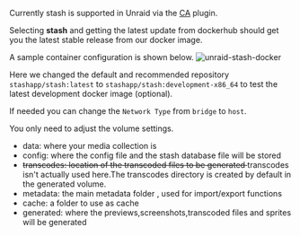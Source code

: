Currently stash is supported in Unraid via the [CA](https://forums.unraid.net/topic/38582-plug-in-community-applications/) plugin.

Selecting **stash** and getting the latest update from dockerhub should get you the latest stable release from our docker image.

A sample container configuration is shown below.
![unraid-stash-docker](https://i.imgur.com/GzCIjA3.jpg)

Here we changed the default and recommended repository `stashapp/stash:latest` to `stashapp/stash:development-x86_64` to test the latest development docker image (optional).

If needed you can change the `Network Type` from `bridge` to `host`.

You only need to adjust the volume settings.
* data: where your media collection is
* config: where the config file and the stash database file will be stored
* <del> transcodes: location of the transcoded files to be generated </del> transcodes isn't actually used here.The transcodes directory is created by default in the generated volume. 
* metadata: the main metadata folder , used for import/export functions
* cache: a folder to use as cache
* generated: where the previews,screenshots,transcoded files and sprites will be generated


